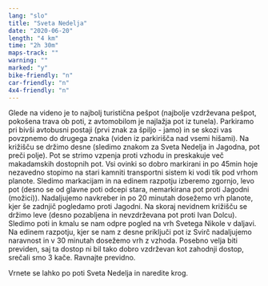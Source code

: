 ```yaml
---
lang: "slo"
title: "Sveta Nedelja"
date: "2020-06-20"
length: "4 km"
time: "2h 30m"
maps-track: ""
warning: ""
marked: "y"
bike-friendly: "n"
car-friendly: "n"
4x4-friendly: "n"
---
```


Glede na videno je to najbolj turistična pešpot (najbolje vzdrževana pešpot, pokošena trava ob poti, z avtomobilom je najlažja pot iz tunela). Parkiramo pri bivši avtobusni postaji (prvi znak za špiljo - jamo) in se skozi vas povzpnemo do drugega znaka (viden iz parkirišča nad vsemi hišami). Na križišču se držimo desne (sledimo znakom za Sveta Nedelja in Jagodna, pot preči polje). Pot se strimo vzpenja proti vzhodu in preskakuje več makadamskih dostopnih pot. Vsi ovinki so dobro markirani in po 45min hoje nezavedno stopimo na stari kamniti transportni sistem ki vodi tik pod vrhom planote. Sledimo markacijam in na edinem razpotju izberemo zgornjo, levo pot (desno se od glavne poti odcepi stara, nemarkirana pot proti Jagodni (možici)). Nadaljujemo navkreber in po 20 minutah dosežemo vrh planote, kjer še zadnjič pogledamo proti Jagodni. Na skoraj nevidnem križišču se držimo leve (desno pozabljena in nevzdrževana pot proti Ivan Dolcu). Sledimo poti in kmalu se nam odpre pogled na vrh Svetega Nikole v daljavi. Na edinem razpotju, kjer se nam z desne priključi pot iz Svirč nadaljujemo naravnost in v 30 minutah dosežemo vrh z vzhoda.
Posebno velja biti previden, saj ta dostop ni bil tako dobro vzdrževan kot zahodnji dostop, srečali smo 3 kače. Ravnajte previdno.

Vrnete se lahko po poti Sveta Nedelja in naredite krog.
